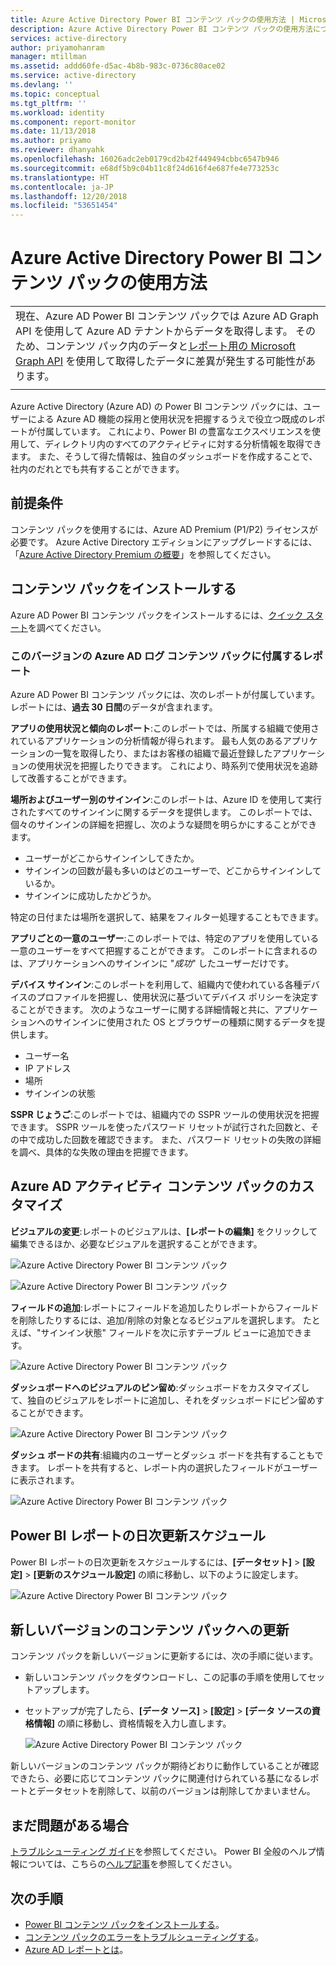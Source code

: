 ```yaml
---
title: Azure Active Directory Power BI コンテンツ パックの使用方法 | Microsoft Docs
description: Azure Active Directory Power BI コンテンツ パックの使用方法について説明します。
services: active-directory
author: priyamohanram
manager: mtillman
ms.assetid: addd60fe-d5ac-4b8b-983c-0736c80ace02
ms.service: active-directory
ms.devlang: ''
ms.topic: conceptual
ms.tgt_pltfrm: ''
ms.workload: identity
ms.component: report-monitor
ms.date: 11/13/2018
ms.author: priyamo
ms.reviewer: dhanyahk
ms.openlocfilehash: 16026adc2eb0179cd2b42f449494cbbc6547b946
ms.sourcegitcommit: e68df5b9c04b11c8f24d616f4e687fe4e773253c
ms.translationtype: HT
ms.contentlocale: ja-JP
ms.lasthandoff: 12/20/2018
ms.locfileid: "53651454"
---
```

# <a name="how-to-use-the-azure-active-directory-power-bi-content-pack"></a>Azure Active Directory Power BI コンテンツ パックの使用方法

|  |
|--|
|現在、Azure AD Power BI コンテンツ パックでは Azure AD Graph API を使用して Azure AD テナントからデータを取得します。 そのため、コンテンツ パック内のデータと[レポート用の Microsoft Graph API](concept-reporting-api.md) を使用して取得したデータに差異が発生する可能性があります。 |
|  |

Azure Active Directory (Azure AD) の Power BI コンテンツ パックには、ユーザーによる Azure AD 機能の採用と使用状況を把握するうえで役立つ既成のレポートが付属しています。 これにより、Power BI の豊富なエクスペリエンスを使用して、ディレクトリ内のすべてのアクティビティに対する分析情報を取得できます。 また、そうして得た情報は、独自のダッシュボードを作成することで、社内のだれとでも共有することができます。 

## <a name="prerequisites"></a>前提条件

コンテンツ パックを使用するには、Azure AD Premium (P1/P2) ライセンスが必要です。 Azure Active Directory エディションにアップグレードするには、「[Azure Active Directory Premium の概要](../fundamentals/active-directory-get-started-premium.md)」を参照してください。

## <a name="install-the-content-pack"></a>コンテンツ パックをインストールする

Azure AD Power BI コンテンツ パックをインストールするには、[クイック スタート](quickstart-install-power-bi-content-pack.md)を調べてください。

### <a name="reports-included-in-this-version-of-azure-ad-logs-content-pack"></a>このバージョンの Azure AD ログ コンテンツ パックに付属するレポート

Azure AD Power BI コンテンツ パックには、次のレポートが付属しています。 レポートには、**過去 30 日間**のデータが含まれます。

**アプリの使用状況と傾向のレポート**:このレポートでは、所属する組織で使用されているアプリケーションの分析情報が得られます。 最も人気のあるアプリケーションの一覧を取得したり、またはお客様の組織で最近登録したアプリケーションの使用状況を把握したりできます。 これにより、時系列で使用状況を追跡して改善することができます。

**場所およびユーザー別のサインイン**:このレポートは、Azure ID を使用して実行されたすべてのサインインに関するデータを提供します。 このレポートでは、個々のサインインの詳細を把握し、次のような疑問を明らかにすることができます。

- ユーザーがどこからサインインしてきたか。
- サインインの回数が最も多いのはどのユーザーで、どこからサインインしているか。 
- サインインに成功したかどうか。  
 
特定の日付または場所を選択して、結果をフィルター処理することもできます。

**アプリごとの一意のユーザー**:このレポートでは、特定のアプリを使用している一意のユーザーをすべて把握することができます。 このレポートに含まれるのは、アプリケーションへのサインインに "*成功*" したユーザーだけです。

**デバイス サインイン**:このレポートを利用して、組織内で使われている各種デバイスのプロファイルを把握し、使用状況に基づいてデバイス ポリシーを決定することができます。 次のようなユーザーに関する詳細情報と共に、アプリケーションへのサインインに使用された OS とブラウザーの種類に関するデータを提供します。

- ユーザー名
- IP アドレス
- 場所 
- サインインの状態 

**SSPR じょうご**:このレポートでは、組織内での SSPR ツールの使用状況を把握できます。 SSPR ツールを使ったパスワード リセットが試行された回数と、その中で成功した回数を確認できます。 また、パスワード リセットの失敗の詳細を調べ、具体的な失敗の理由を把握できます。 

## <a name="customize-azure-ad-activity-content-pack"></a>Azure AD アクティビティ コンテンツ パックのカスタマイズ

**ビジュアルの変更**:レポートのビジュアルは、**[レポートの編集]** をクリックして編集できるほか、必要なビジュアルを選択することができます。
 
![Azure Active Directory Power BI コンテンツ パック](./media/howto-power-bi-content-pack/09.png) 
 
![Azure Active Directory Power BI コンテンツ パック](./media/howto-power-bi-content-pack/10.png) 

**フィールドの追加**:レポートにフィールドを追加したりレポートからフィールドを削除したりするには、追加/削除の対象となるビジュアルを選択します。 たとえば、"サインイン状態" フィールドを次に示すテーブル ビューに追加できます。 
 
![Azure Active Directory Power BI コンテンツ パック](./media/howto-power-bi-content-pack/11.png) 

**ダッシュボードへのビジュアルのピン留め**:ダッシュボードをカスタマイズして、独自のビジュアルをレポートに追加し、それをダッシュボードにピン留めすることができます。 

![Azure Active Directory Power BI コンテンツ パック](./media/howto-power-bi-content-pack/13.png) 
 
**ダッシュ ボードの共有**:組織内のユーザーとダッシュ ボードを共有することもできます。 レポートを共有すると、レポート内の選択したフィールドがユーザーに表示されます。
 
![Azure Active Directory Power BI コンテンツ パック](./media/howto-power-bi-content-pack/14.png) 

## <a name="schedule-a-daily-refresh-of-your-power-bi-report"></a>Power BI レポートの日次更新スケジュール

Power BI レポートの日次更新をスケジュールするには、**[データセット]** > **[設定]** > **[更新のスケジュール設定]** の順に移動し、以下のように設定します。
 
![Azure Active Directory Power BI コンテンツ パック](./media/howto-power-bi-content-pack/15.png) 

## <a name="update-to-newer-version-of-content-pack"></a>新しいバージョンのコンテンツ パックへの更新

コンテンツ パックを新しいバージョンに更新するには、次の手順に従います。

- 新しいコンテンツ パックをダウンロードし、この記事の手順を使用してセットアップします。

- セットアップが完了したら、**[データ ソース]** > **[設定]** > **[データ ソースの資格情報]** の順に移動し、資格情報を入力し直します。

    ![Azure Active Directory Power BI コンテンツ パック](./media/howto-power-bi-content-pack/16.png) 

新しいバージョンのコンテンツ パックが期待どおりに動作していることが確認できたら、必要に応じてコンテンツ パックに関連付けられている基になるレポートとデータセットを削除して、以前のバージョンは削除してかまいません。

## <a name="still-having-issues"></a>まだ問題がある場合 

[トラブルシューティング ガイド](troubleshoot-content-pack.md)を参照してください。 Power BI 全般のヘルプ情報については、こちらの[ヘルプ記事](https://powerbi.microsoft.com/documentation/powerbi-service-get-started/)を参照してください。
 
 
## <a name="next-steps"></a>次の手順

* [Power BI コンテンツ パックをインストールする](quickstart-install-power-bi-content-pack.md)。
* [コンテンツ パックのエラーをトラブルシューティングする](troubleshoot-content-pack.md)。
* [Azure AD レポートとは](overview-reports.md)。
